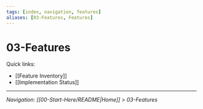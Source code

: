 ```yaml
---
tags: [index, navigation, features]
aliases: [03-Features, Features]
---
```


# 03-Features

Quick links:
- [[Feature Inventory]]
- [[Implementation Status]]

---
*Navigation: [[00-Start-Here/README|Home]] > 03-Features*
